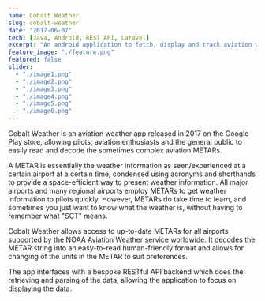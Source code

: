 ```yaml
---
name: Cobalt Weather
slug: cobalt-weather
date: "2017-06-07"
tech: [Java, Android, REST API, Laravel]
excerpt: "An android application to fetch, display and track aviation weather"
feature_image: "./feature.png"
featured: false
slider:
  - "./image1.png"
  - "./image2.png"
  - "./image3.png"
  - "./image4.png"
  - "./image5.png"
  - "./image6.png"
---
```


Cobalt Weather is an aviation weather app released in 2017 on the Google Play store, allowing pilots, aviation enthusiasts and the general public to easily read and decode the sometimes complex aviation METARs.

A METAR is essentially the weather information as seen/experienced at a certain airport at a certain time, condensed using acronyms and shorthands to provide a space-efficient way to present weather information. All major airports and many regional airports employ METARs to get weather information to pilots quickly. However, METARs do take time to learn, and sometimes you just want to know what the weather is, without having to remember what "SCT" means.

Cobalt Weather allows access to up-to-date METARs for all airports supported by the NOAA Aviation Weather service worldwide. It decodes the METAR string into an easy-to-read human-friendly format and allows for changing of the units in the METAR to suit preferences.

The app interfaces with a bespoke RESTful API backend which does the retrieving and parsing of the data, allowing the application to focus on displaying the data.

